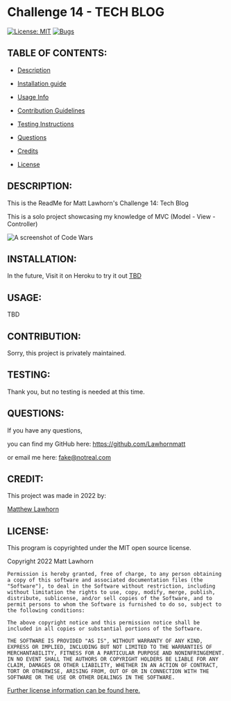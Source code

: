 # Challenge 14 - TECH BLOG

  [![License: MIT](https://img.shields.io/badge/License-MIT-yellow.svg)](https://opensource.org/licenses/MIT)
  [![Bugs](https://img.shields.io/github/issues/Lawhornmatt/Ch14_TechBlog/bug.svg)](https://github.com/Lawhornmatt/Ch14_TechBlog/issues)

## TABLE OF CONTENTS:

* [Description](#description)

* [Installation guide](#installation) 

* [Usage Info](#usage) 

* [Contribution Guidelines](#contribution) 

* [Testing Instructions](#testing) 

* [Questions](#questions)

* [Credits](#credit)

* [License](#license)


<a name="description"></a>

## DESCRIPTION:

This is the ReadMe for Matt Lawhorn's Challenge 14: Tech Blog

This is a solo project showcasing my knowledge of MVC (Model - View - Controller) 

<img src='INSERT PATH TO SCREENSHOT HERE' alt='A screenshot of Code Wars'/>

<a name="installation"></a>

## INSTALLATION:

In the future, Visit it on Heroku to try it out <a target="_blank" rel="noopener noreferrer" href="#">TBD</a>

<a name="usage"></a>

## USAGE:

TBD

<a name="contribution"></a>

## CONTRIBUTION:

Sorry, this project is privately maintained.

<a name="testing"></a>

## TESTING:

Thank you, but no testing is needed at this time.

<a name="questions"></a>

## QUESTIONS:

If you have any questions,

you can find my GitHub here: https://github.com/Lawhornmatt

or email me here: fake@notreal.com

<a name="credit"></a>

## CREDIT:

This project was made in 2022 by:

<a target="_blank" rel="noopener noreferrer" href="https://github.com/Lawhornmatt">Matthew Lawhorn</a>

<a name="license"></a>

## LICENSE:

This program is copyrighted under the MIT open source license.

Copyright 2022 Matt Lawhorn

    Permission is hereby granted, free of charge, to any person obtaining a copy of this software and associated documentation files (the "Software"), to deal in the Software without restriction, including without limitation the rights to use, copy, modify, merge, publish, distribute, sublicense, and/or sell copies of the Software, and to permit persons to whom the Software is furnished to do so, subject to the following conditions:
    
    The above copyright notice and this permission notice shall be included in all copies or substantial portions of the Software.
    
    THE SOFTWARE IS PROVIDED "AS IS", WITHOUT WARRANTY OF ANY KIND, EXPRESS OR IMPLIED, INCLUDING BUT NOT LIMITED TO THE WARRANTIES OF MERCHANTABILITY, FITNESS FOR A PARTICULAR PURPOSE AND NONINFRINGEMENT. IN NO EVENT SHALL THE AUTHORS OR COPYRIGHT HOLDERS BE LIABLE FOR ANY CLAIM, DAMAGES OR OTHER LIABILITY, WHETHER IN AN ACTION OF CONTRACT, TORT OR OTHERWISE, ARISING FROM, OUT OF OR IN CONNECTION WITH THE SOFTWARE OR THE USE OR OTHER DEALINGS IN THE SOFTWARE.

[Further license information can be found here.](https://opensource.org/licenses/MIT)

